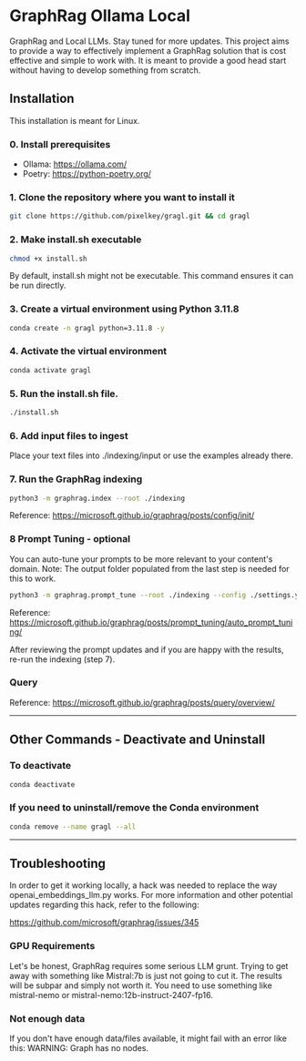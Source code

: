 # GraphRag Ollama Local

GraphRag and Local LLMs. Stay tuned for more updates.
This project aims to provide a way to effectively implement a GraphRag solution that is cost effective and simple to work with.
It is meant to provide a good head start without having to develop something from scratch.

## Installation
This installation is meant for Linux.

### 0. Install prerequisites

- Ollama: https://ollama.com/
- Poetry: https://python-poetry.org/

### 1. Clone the repository where you want to install it

```bash
git clone https://github.com/pixelkey/gragl.git && cd gragl
```

### 2. Make install.sh executable

```bash
chmod +x install.sh
```

By default, install.sh might not be executable. This command ensures it can be run directly.

### 3. Create a virtual environment using Python 3.11.8

```bash
conda create -n gragl python=3.11.8 -y
```

### 4. Activate the virtual environment

```bash
conda activate gragl
```

### 5. Run the install.sh file.

```bash
./install.sh
```

### 6. Add input files to ingest

Place your text files into ./indexing/input or use the examples already there.

### 7. Run the GraphRag indexing

```bash
python3 -m graphrag.index --root ./indexing
```
Reference: https://microsoft.github.io/graphrag/posts/config/init/

### 8 Prompt Tuning - optional
You can auto-tune your prompts to be more relevant to your content's domain.
Note: The output folder populated from the last step is needed for this to work.
```bash
python3 -m graphrag.prompt_tune --root ./indexing --config ./settings.yaml --no-entity-types
```
Reference: https://microsoft.github.io/graphrag/posts/prompt_tuning/auto_prompt_tuning/

After reviewing the prompt updates and if you are happy with the results, re-run the indexing (step 7).

### Query 
Reference: https://microsoft.github.io/graphrag/posts/query/overview/


---

## Other Commands - Deactivate and Uninstall

### To deactivate

```bash
conda deactivate
```

### If you need to uninstall/remove the Conda environment

```bash
conda remove --name gragl --all
```

---

## Troubleshooting

In order to get it working locally, a hack was needed to replace the way openai_embeddings_llm.py works. For more information and other potential updates regarding this hack, refer to the following:

https://github.com/microsoft/graphrag/issues/345

### GPU Requirements
Let's be honest, GraphRag requires some serious LLM grunt. Trying to get away with something like Mistral:7b is just not going to cut it.
The results will be subpar and simply not worth it. You need to use something like mistral-nemo or mistral-nemo:12b-instruct-2407-fp16.

### Not enough data
If you don't have enough data/files available, it might fail with an error like this:
WARNING: Graph has no nodes.